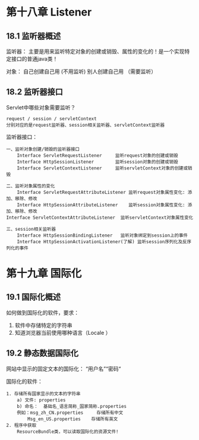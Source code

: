 # 第十八章 Listener
## 18.1 监听器概述
监听器： 主要是用来监听特定对象的创建或销毁、属性的变化的！是一个实现特定接口的普通java类！

对象：
	自己创建自己用 (不用监听)
	别人创建自己用 （需要监听）

## 18.2 监听器接口
Servlet中哪些对象需要监听？

	request / session / servletContext
	分别对应的是request监听器、session相关监听器、servletContext监听器

监听器接口：

	一、监听对象创建/销毁的监听器接口
		Interface ServletRequestListener     监听request对象的创建或销毁
		Interface HttpSessionListener        监听session对象的创建或销毁
		Interface ServletContextListener     监听servletContext对象的创建或销毁
	
	二、监听对象属性的变化
		Interface ServletRequestAttributeListener 监听request对象属性变化: 添加、移除、修改
		Interface HttpSessionAttributeListener    监听session对象属性变化: 添加、移除、修改
	Interface ServletContextAttributeListener  监听servletContext对象属性变化

	三、session相关监听器
		Interface HttpSessionBindingListener   监听对象绑定到session上的事件	
	    Interface HttpSessionActivationListener(了解) 监听session序列化及反序列化的事件
	    
# 第十九章  国际化
## 19.1 国际化概述
如何做到国际化的软件，要求：
1. 软件中存储特定的字符串
2. 知道浏览器当前使用哪种语言（Locale  ）

## 19.2 静态数据国际化
网站中显示的固定文本的国际化： “用户名”“密码“

国际化的软件：

	1. 存储所有国家显示的文本的字符串
		a) 文件: properties
		b) 命名：  基础名_语言简称_国家简称.properties
		例如：msg_zh_CN.properties     存储所有中文
	      	Msg_en_US.properties    存储所有英文
	2. 程序中获取
		ResourceBundle类，可以读取国际化的资源文件!

	


